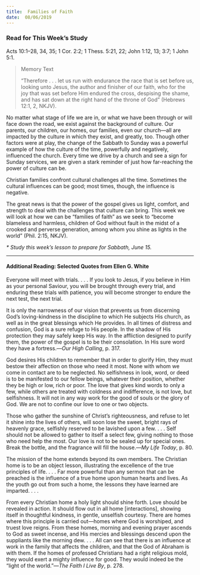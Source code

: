 ```yaml
---
title:  Families of Faith
date:  08/06/2019
---
```


### Read for This Week’s Study
Acts 10:1–28, 34, 35; 1 Cor. 2:2; 1 Thess. 5:21, 22; John 1:12, 13; 3:7; 1 John 5:1.

> <p>Memory Text</p>
> “Therefore . . . let us run with endurance the race that is set before us, looking unto Jesus, the author and finisher of our faith, who for the joy that was set before Him endured the cross, despising the shame, and has sat down at the right hand of the throne of God” (Hebrews 12:1, 2, NKJV).

No matter what stage of life we are in, or what we have been through or will face down the road, we exist against the background of culture. Our parents, our children, our homes, our families, even our church—all are impacted by the culture in which they exist, and greatly, too. Though other factors were at play, the change of the Sabbath to Sunday was a powerful example of how the culture of the time, powerfully and negatively, influenced the church. Every time we drive by a church and see a sign for Sunday services, we are given a stark reminder of just how far-reaching the power of culture can be.

Christian families confront cultural challenges all the time. Sometimes the cultural influences can be good; most times, though, the influence is negative.

The great news is that the power of the gospel gives us light, comfort, and strength to deal with the challenges that culture can bring. This week we will look at how we can be “families of faith” as we seek to “become blameless and harmless, children of God without fault in the midst of a crooked and perverse generation, among whom you shine as lights in the world” (Phil. 2:15, NKJV).

_* Study this week’s lesson to prepare for Sabbath, June 15._

---

#### Additional Reading: Selected Quotes from Ellen G. White

Everyone will meet with trials. . . . If you look to Jesus, if you believe in Him as your personal Saviour, you will be brought through every trial, and enduring these trials with patience, you will become stronger to endure the next test, the next trial.  

It is only the narrowness of our vision that prevents us from discerning God’s loving-kindness in the discipline to which He subjects His church, as well as in the great blessings which He provides. In all times of distress and confusion, God is a sure refuge to His people. In the shadow of His protection they may safely keep His way. In the affliction designed to purify them, the power of the gospel is to be their consolation. In His sure word they have a fortress.—_Our High Calling_, p. 317. 

God desires His children to remember that in order to glorify Him, they must bestow their affection on those who need it most. None with whom we come in contact are to be neglected. No selfishness in look, word, or deed is to be manifested to our fellow beings, whatever their position, whether they be high or low, rich or poor. The love that gives kind words to only a few, while others are treated with coldness and indifference, is not love, but selfishness. It will not in any way work for the good of souls or the glory of God. We are not to confine our love to one or two objects. 

Those who gather the sunshine of Christ’s righteousness, and refuse to let it shine into the lives of others, will soon lose the sweet, bright rays of heavenly grace, selfishly reserved to be lavished upon a few. . . . Self should not be allowed to gather to itself a select few, giving nothing to those who need help the most. Our love is not to be sealed up for special ones. Break the bottle, and the fragrance will fill the house.—_My Life Today_, p. 80. 

The mission of the home extends beyond its own members. The Christian home is to be an object lesson, illustrating the excellence of the true principles of life. . . . Far more powerful than any sermon that can be preached is the influence of a true home upon human hearts and lives. As the youth go out from such a home, the lessons they have learned are imparted. . . . 

From every Christian home a holy light should shine forth. Love should be revealed in action. It should flow out in all home [interactions], showing itself in thoughtful kindness, in gentle, unselfish courtesy. There are homes where this principle is carried out—homes where God is worshiped, and truest love reigns. From these homes, morning and evening prayer ascends to God as sweet incense, and His mercies and blessings descend upon the suppliants like the morning dew. . . . All can see that there is an influence at work in the family that affects the children, and that the God of Abraham is with them. If the homes of professed Christians had a right religious mold, they would exert a mighty influence for good. They would indeed be the “light of the world.”—_The Faith I Live By_, p. 278.  